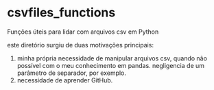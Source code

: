 # csvfiles_functions
 Funções úteis para lidar com arquivos csv em Python
 
 este diretório surgiu de duas motivações principais: 
 1) minha própria necessidade de manipular arquivos csv, quando não possível com o meu conhecimento em pandas. negligencia de um parâmetro de separador, por exemplo.
 2) necessidade de aprender GitHub.
